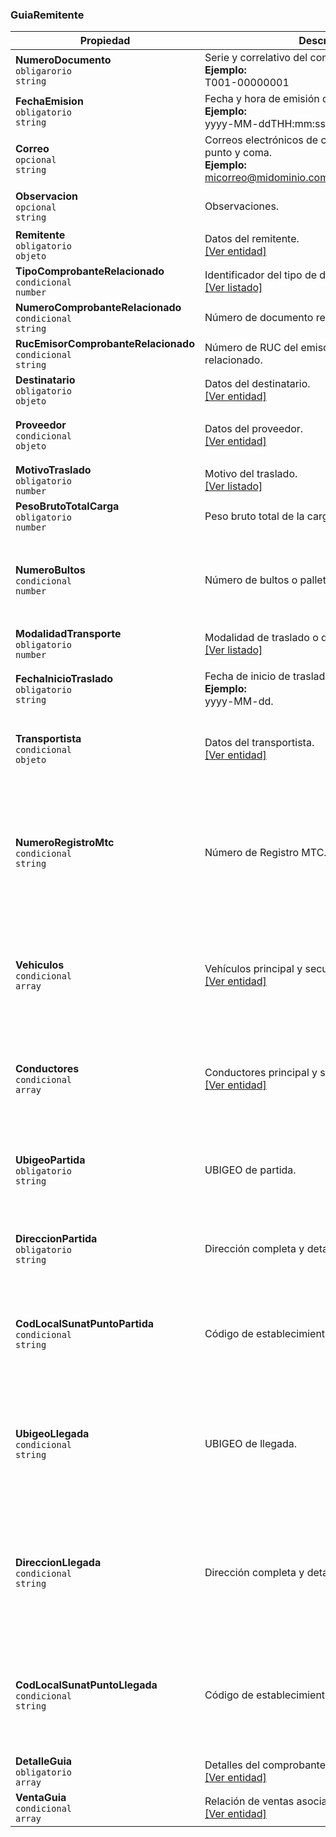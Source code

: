 ### GuiaRemitente

| **Propiedad** | **Descripción** | **Condición** |
| --- | --- | --- |
| **NumeroDocumento**  <br>`obligarorio`  <br>`string` | Serie y correlativo del comprobante.  <br>**Ejemplo:**  <br>T001-00000001 | Alfanumérico de 13 caracteres. |
| **FechaEmision**  <br>`obligatorio`  <br>`string` | Fecha y hora de emisión del comprobante.  <br>**Ejemplo:**  <br>yyyy-MM-ddTHH:mm:ss | Formato ISO 8601. |
| **Correo**  <br>`opcional`  <br>`string` | Correos electrónicos de contacto, separados por punto y coma.  <br>**Ejemplo:**  <br>micorreo@midominio.com;tucorreo@tudominio.com | Máximo hasta 5 correos. |
| **Observacion**  <br>`opcional`  <br>`string` | Observaciones. | Alfanumérico de hasta 250 caracteres. |
| **Remitente**  <br>`obligatorio`  <br>`objeto` | Datos del remitente.  <br>[[Ver entidad]](../Entidad/RemitenteGRR.md) |  |
| **TipoComprobanteRelacionado**  <br>`condicional`  <br>`number` | Identificador del tipo de documento relacionado.  <br>[[Ver listado]](../Listado/TipoComprobanteRelacionadoGRR.md) | Catálogo 61. |
| **NumeroComprobanteRelacionado**  <br>`condicional`  <br>`string` | Número de documento relacionado. | Validaciones de la GRR. |
| **RucEmisorComprobanteRelacionado**  <br>`condicional`  <br>`string` | Número de RUC del emisor del documento relacionado. | Máximo 11 dígitos. |
| **Destinatario**  <br>`obligatorio`  <br>`objeto` | Datos del destinatario.  <br>[[Ver entidad]](../Entidad/DestinatarioGRR.md) |  |
| **Proveedor**  <br>`condicional`  <br>`objeto` | Datos del proveedor.  <br>[[Ver entidad]](../Entidad/ProveedorGRR.md) | Solo para motivo de traslado 'Compra'. |
| **MotivoTraslado**  <br>`obligatorio`  <br>`number` | Motivo del traslado.  <br>[[Ver listado]](../Listado/MotivoTraslado.md) | Catálogo 20. |
| **PesoBrutoTotalCarga**  <br>`obligatorio`  <br>`number` | Peso bruto total de la carga. | decimal(15,3) |
| **NumeroBultos**  <br>`condicional`  <br>`number` | Número de bultos o pallets. | Numérico hasta 6 dígitos.  <br>Solo para motivo de traslado 'Exportación'. |
| **ModalidadTransporte**  <br>`obligatorio`  <br>`number` | Modalidad de traslado o de transporte.  <br>[[Ver listado]](../Listado/ModalidadTransporte.md) | Catálogo 18. |
| **FechaInicioTraslado**  <br>`obligatorio`  <br>`string` | Fecha de inicio de traslado.  <br>**Ejemplo:**  <br>yyyy-MM-dd. | Debe ser mayor o igual que la fecha de emisión. |
| **Transportista**  <br>`condicional`  <br>`objeto` | Datos del transportista.  <br>[[Ver entidad]](../Entidad/TransportistaGRR.md) | Solo para modalidad de traslado 'Transporte público'. |
| **NumeroRegistroMtc**  <br>`condicional`  <br>`string` | Número de Registro MTC. | Alfanumérico hasta 20 caracteres.  <br>Solo letras mayúsculas y números.  <br>Solo para modalidad de traslado 'Transporte público'. |
| **Vehiculos**  <br>`condicional`  <br>`array` | Vehículos principal y secundarios.  <br>[[Ver entidad]](../Entidad/Vehiculo.md) | Hasta un máximo de 2 vehículos.  <br>Solo modalidad de traslado 'Transporte privado'. |
| **Conductores**  <br>`condicional`  <br>`array` | Conductores principal y secundarios.  <br>[[Ver entidad]](../Entidad/Conductor.md) | Hasta un máximo de 2 conductores.  <br>Solo modalidad de traslado 'Transporte privado'. |
| **UbigeoPartida**  <br>`obligatorio`  <br>`string` | UBIGEO de partida. | Numérico de 6 dígitos.  <br>Catálogo 13.  <br>Solo motivo de traslado 'Compra'. |
| **DireccionPartida**  <br>`obligatorio`  <br>`string` | Dirección completa y detallada de partida. | Alfanumérico de 3 a 100 caracteres.  <br>Solo motivo de traslado 'Compra'. |
| **CodLocalSunatPuntoPartida**  <br>`condicional`  <br>`string` | Código de establecimiento de punto de partida. | Numérico de 4 dígitos.  <br>Por defecto = "0000".  <br>Solo motivo de traslado 'Compra'. |
| **UbigeoLlegada**  <br>`condicional`  <br>`string` | UBIGEO de llegada. | Numérico de 6 dígitos.  <br>Catálogo 13.  <br>Solo para motivos de traslado diferente de 'Traslado emisor itinerante CP'. |
| **DireccionLlegada**  <br>`condicional`  <br>`string` | Dirección completa y detallada de llegada. | Alfanumérico de 3 a 100 caracteres.  <br>Solo para motivos de traslado diferente de 'Traslado emisor itinerante CP'. |
| **CodLocalSunatPuntoLlegada**  <br>`condicional`  <br>`string` | Código de establecimiento de punto de llegada. | Numérico de 4 dígitos.  <br>Solo para motivos de traslado diferente de 'Traslado emisor itinerante CP'. |
| **DetalleGuia**  <br>`obligatorio`  <br>`array` | Detalles del comprobante.  <br>[[Ver entidad]](../EntidadGuiaRemitente/GuiaRemitenteDetalle.md) |  |
| **VentaGuia**  <br>`condicional`  <br>`array` | Relación de ventas asociadas a la Guía de Remisión.  <br>[[Ver entidad]](../EntidadGuiaRemitente/GuiaRemitenteVenta.md) |  |